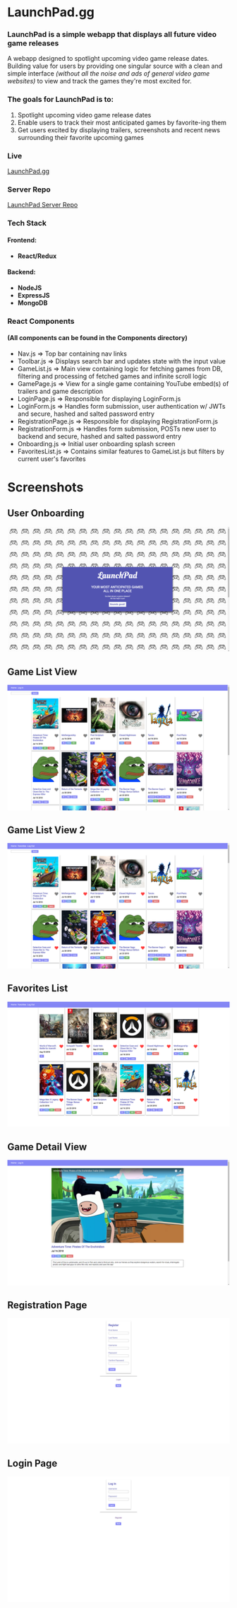 # LaunchPad.gg

### LaunchPad is a simple webapp that displays all future video game releases
A webapp designed to spotlight upcoming video game release dates. Building value for users by providing one singular source with a clean and simple interface *(without all the noise and ads of general video game websites)* to view and track the games they're most excited for.

### The goals for LaunchPad is to:
1) Spotlight upcoming video game release dates
2) Enable users to track their most anticipated games by favorite-ing them
3) Get users excited by displaying trailers, screenshots and recent news surrounding their favorite upcoming games

### Live
[LaunchPad.gg](https://mysterious-sands-19667.herokuapp.com/ "LaunchPad.gg")

### Server Repo
[LaunchPad Server Repo](https://github.com/gyuhankim/launchpad-server "LaunchPad Server Repo")

### Tech Stack
#### Frontend:
* **React/Redux**

#### Backend:
* **NodeJS**
* **ExpressJS**
* **MongoDB**

### React Components
#### (All components can be found in the Components directory)
* Nav.js => Top bar containing nav links
* Toolbar.js => Displays search bar and updates state with the input value
* GameList.js => Main view containing logic for fetching games from DB, filtering and processing of fetched games and infinite scroll logic
* GamePage.js => View for a single game containing YouTube embed(s) of trailers and game description
* LoginPage.js => Responsible for displaying LoginForm.js
* LoginForm.js => Handles form submission, user authentication w/ JWTs and secure, hashed and salted password entry
* RegistrationPage.js => Responsible for displaying RegistrationForm.js
* RegistrationForm.js => Handles form submission, POSTs new user to backend and secure, hashed and salted password entry
* Onboarding.js => Initial user onboarding splash screen
* FavoritesList.js => Contains similar features to GameList.js but filters by current user's favorites

# Screenshots

## User Onboarding
![alt text](screenshots/onboarding.png "Description goes here")

## Game List View
![alt text](screenshots/game-list-view.png "Description goes here")

## Game List View 2
![alt text](screenshots/game-list-view-2.png "Description goes here")

## Favorites List
![alt text](screenshots/favorites-list-view.png "Description goes here")

## Game Detail View
![alt text](screenshots/game-detail-view.png "Description goes here")

## Registration Page
![alt text](screenshots/register-view.png "Description goes here")

## Login Page
![alt text](screenshots/login-view.png "Description goes here")
